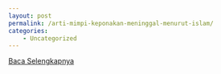 ```yaml
---
layout: post
permalink: /arti-mimpi-keponakan-meninggal-menurut-islam/
categories:
    - Uncategorized
---
```


[Baca Selengkapnya](/04)
